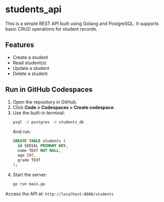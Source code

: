 # students_api

This is a simple REST API built using Golang and PostgreSQL. It supports basic CRUD operations for student records.

## Features

- Create a student
- Read student(s)
- Update a student
- Delete a student

## Run in GitHub Codespaces

1. Open the repository in GitHub.
2. Click **Code > Codespaces > Create codespace**.
3. Use the built-in terminal:
   ```bash
   psql -U postgres -d students_db
   ```
   And run:
   ```sql
   CREATE TABLE students (
     id SERIAL PRIMARY KEY,
     name TEXT NOT NULL,
     age INT,
     grade TEXT
   );
   ```
4. Start the server:
   ```bash
   go run main.go
   ```

Access the API at: `http://localhost:8080/students`
